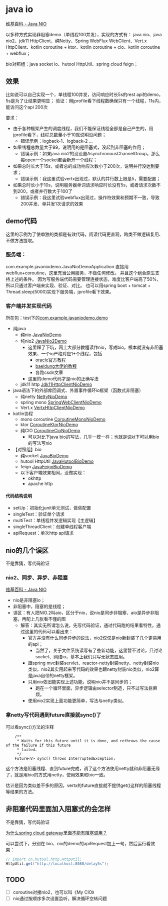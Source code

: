 # java io
[维基百科 - Java NIO](https://zh.wikipedia.org/wiki/Java_NIO)

以多种方式实现非阻塞demo（单线程100并发），实现的方式有：
java nio、java nio2、jdk11 HttpClient、纯Netty、Spring WebFlux WebClient、Vert.x HttpClient、kotlin coroutine + ktor、kotlin coroutine + cio、kotlin coroutine + webflux；

bio对照组：java socket io、hutool HttpUtil、spring cloud feign；

## 效果
比如说可以自己实现一个，单线程100并发，访问响应时长5s的rest api的demo，5s是为了让结果更明显；
验证：用jprofile看下线程数确保只有一个线程，11s内，能访问这个api 200次

要求：
- 由于各种框架产生的调度线程，我们不能保证线程全部是自己产生的，用jprofile看下，线程总数量小于10就说明没问题；
  - 错误示例：logback-1、logback-2 ...
- 如果线程总数量大于99，说明用的是阻塞式，没起到非阻塞的作用；
  - 错误示例：如果java nio2的没设置AsynchronousChannelGroup，那么每open一个socket都会新开一个线程；
- 如果总时长大于15s，或者总的成功响应次数小于200次，说明并行没达到要求；
  - 错误示例：我这里试验vertx出现过，默认的并行数上限是5，需要配置；
- 如果总时长小于10s，说明服务器单词请求响应时长没有5s，或者请求次数不到200，或者并行数大于100了
  - 错误示例：我这里试验webflux出现过，操作符效果和预期不一致，导致200并发、单并发1次请求的效果

## demo代码
这里的示例为了使单独的类都是有效代码，阅读代码更直观，跨类不做逻辑复用、不做方法提取。


### 服务端：
com.example.javaniodemo.JavaNioDemoApplication
直接用webflux+coroutine，这里充当公用服务，不做任何修改。
并且这个组合原生支持上述的条件。
因为写服务端代码需要管理连接状态，难度比客户端高了50%，所以只通过客户端来实现、验证、对比。
也可以用spring boot + tomcat + Thread.sleep(5000)实现下服务端，jprofile看下效果。

### 客户端并发实现代码
所在包：test下的[com.example.javaniodemo.demo](./src/test/kotlin/com/example/javaniodemo/demo)

- 纯java
  - 纯nio [JavaNioDemo](src/test/kotlin/com/example/javaniodemo/demo/JavaNioDemo.java)
  - 纯nio2 [JavaNio2Demo](src/test/kotlin/com/example/javaniodemo/demo/JavaNio2Demo.java)
    - 这里踩了下坑，网上大部分教程读作nio，写成bio，根本就没有非阻塞效果、一个io严格对应1+个线程，包括
      - [oracle官方教程](https://docs.oracle.com/en/java/javase/17/core/non-blocking-time-server-nio-example.html)
      - [baeldung大佬的教程](https://www.baeldung.com/java-nio2-async-socket-channel)
      - 各路csdn文章
    - 这里的demo代码才是nio的正确写法
  - jdk11 http [Jdk11HttpClientNioDemo](src/test/kotlin/com/example/javaniodemo/demo/Jdk11HttpClientNioDemo.java)
- java语法下的外部库回调式、外置事件循环io框架（函数式非阻塞）
  - 纯netty [NettyNioDemo](src/test/kotlin/com/example/javaniodemo/demo/NettyNioDemo.java)
  - spring mono [SpringWebClientNioDemo](src/test/kotlin/com/example/javaniodemo/demo/SpringWebClientNioDemo.java)
  - Vert.x [VertxHttpClientNioDemo](src/test/kotlin/com/example/javaniodemo/demo/VertxHttpClientNioDemo.java)
- kotlin协程
  - mono coroutine [CoroutineMonoNioDemo](src/test/kotlin/com/example/javaniodemo/demo/CoroutineMonoNioDemo.kt)
  - ktor [CoroutineKtorNioDemo](src/test/kotlin/com/example/javaniodemo/demo/CoroutineKtorNioDemo.kt)
  - 纯CIO [CoroutineCioNioDemo](src/test/kotlin/com/example/javaniodemo/demo/CoroutineCioNioDemo.kt)
    - 可以对比下java bio的写法，几乎一模一样；也就是说kt下可以用bio的写法写nio
- 【对照组】bio
  - 纯socket [JavaBioDemo](src/test/kotlin/com/example/javaniodemo/demo/JavaBioDemo.java)
  - hutool HttpUtil [JavaHutoolBioDemo](src/test/kotlin/com/example/javaniodemo/demo/JavaHutoolBioDemo.java)
  - feign [JavaFeignBioDemo](src/test/kotlin/com/example/javaniodemo/demo/JavaFeignBioDemo.java)
  - 以下客户端效果相同，没做实现：
     - okhttp
     - apache http

#### 代码结构说明
- setUp：初始化junit单元测试，做些配置
- singleTest：验证单个请求
- multiTest：单线程并发逻辑实现【主逻辑】
- singleThreadClient：创建单线程客户端
- apiRequest：单次http api请求

## nio的几个误区
不是靠猜，写代码验证

### nio2、同步、异步、非阻塞
[维基百科 - Java NIO](https://zh.wikipedia.org/wiki/Java_NIO)

- nio是非阻塞io；
- 非阻塞中，阻塞的是线程；
- 误区：有人把NIO.2叫aio，区分于nio，说nio是同步非阻塞、aio是异步非阻塞，再配上几张看不懂的图
  - 解答：其实无所谓怎么说，先写代码验证，通过代码跑的结果看特性，通过这里的代码可以看出来：
    - 官方并没有什么同步异步的说法，nio2仅仅是nio新封装了几个更易用的api；
      - 当然了，关于文件系统读写有了些新功能，这里暂不讨论，只讨论socket、网络io，基本上我们只写无状态应用。
    - 跟spring mvc封装servlet、reactor-netty封装netty、netty封装nio类似，nio2其实用起来写代码的效果也跟netty封装nio类似，nio2算是java自带的netty框架。
    - 只用nio依旧能实现上述功能，说明nio并不是同步的；
      - 跑在一个循环里面，异步逻辑由selector制造，只不过写法巨麻烦。
    - 使用nio2实现上面功能更简单，写法与netty类似。

### 拿netty写代码遇到future直接就sync()了
可以看sync()方法的注释
```
    /**
     * Waits for this future until it is done, and rethrows the cause of the failure if this future
     * failed.
     */
    Future<V> sync() throws InterruptedException;
```
这个方法是阻塞线程、直到future完成，调了这个方法使用netty就和非阻塞无缘了，就是用bio的方式用netty，使用效果和bio一致。

估计是因为类似差不多的原因，vertx的future直接就不提供get()这样的阻塞线程等结果的方法。

## 非阻塞代码里面加入阻塞式的会怎样 
不是靠猜，写代码验证

[为什么spring cloud gateway里面不能有阻塞调用？](http://confluence.k8s.fingard.cn/pages/viewpage.action?pageId=20452882)

可以尝试下，分别在 bio、nio的demo的apiRequest加上一句，然后运行看效果：
```java
// import cn.hutool.http.HttpUtil;
HttpUtil.get("http://localhost:8080/delay5s");
```

## TODO
- [ ] coroutine对接nio2，也可以叫《My CIO》
- [ ] nio通过按顺序多次设置监听，解决循环空转问题
